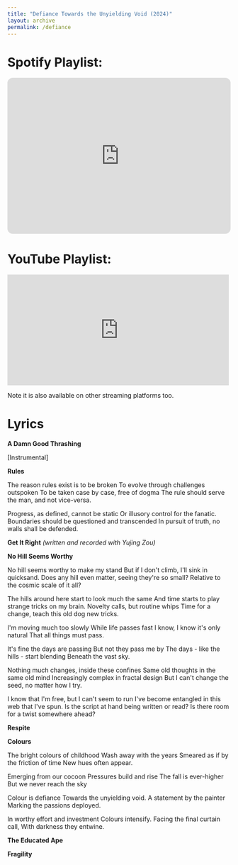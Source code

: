 ```yaml
---
title: "Defiance Towards the Unyielding Void (2024)"
layout: archive
permalink: /defiance
---
```



# Spotify Playlist:

<iframe style="border-radius:12px" src="https://open.spotify.com/embed/album/1TY0yOTbvGPpeWgA5JQrsT?utm_source=generator" width="100%" height="352" frameBorder="0" allowfullscreen="" allow="autoplay; clipboard-write; encrypted-media; fullscreen; picture-in-picture" loading="lazy"></iframe>


# YouTube Playlist:

<iframe width="500" height="250" src="https://www.youtube.com/embed/videoseries?si=Ei8dFsRh75mLj54Q&amp;list=OLAK5uy_leyifVup19uGB6MluQiwoA-_lsWBZK68Q" title="YouTube video player" frameborder="0" allow="accelerometer; autoplay; clipboard-write; encrypted-media; gyroscope; picture-in-picture; web-share" referrerpolicy="strict-origin-when-cross-origin"></iframe>

Note it is also available on other streaming platforms too.


# Lyrics

**A Damn Good Thrashing**

[Instrumental]

**Rules**

The reason rules exist is to be broken
To evolve through challenges outspoken
To be taken case by case, free of dogma
The rule should serve the man, and not vice-versa.

Progress, as defined, cannot be static
Or illusory control for the fanatic.
Boundaries should be questioned and transcended
In pursuit of truth, no walls shall be defended.

**Get It Right** *(written and recorded with Yujing Zou)*



**No Hill Seems Worthy**

No hill seems worthy to make my stand
But if I don't climb, I'll sink in quicksand.
Does any hill even matter, seeing they're so small?
Relative to the cosmic scale of it all?

The hills around here start to look much the same
And time starts to play strange tricks on my brain.
Novelty calls, but routine whips
Time for a change, teach this old dog new tricks.

I'm moving much too slowly
While life passes fast
I know, I know it's only natural
That all things must pass.

It's fine the days are passing
But not they pass me by
The days - like the hills - start blending
Beneath the vast sky.

Nothing much changes, inside these confines
Same old thoughts in the same old mind
Increasingly complex in fractal design
But I can't change the seed, no matter how I try.

I know that I'm free, but I can't seem to run
I've become entangled in this web that I've spun.
Is the script at hand being written or read?
Is there room for a twist somewhere ahead?

**Respite**



**Colours**

The bright colours of childhood
Wash away with the years
Smeared as if by the friction of time
New hues often appear.

Emerging from our cocoon
Pressures build and rise
The fall is ever-higher
But we never reach the sky

Colour is defiance
Towards the unyielding void.
A statement by the painter
Marking the passions deployed.

In worthy effort and investment
Colours intensify.
Facing the final curtain call,
With darkness they entwine.

**The Educated Ape**

**Fragility**


